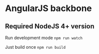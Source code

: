 # AngularJS backbone
## Required NodeJS 4+ version

Run development mode
```npm run watch```

Just build once
```npm run build```